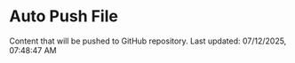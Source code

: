 # Auto Push File

Content that will be pushed to GitHub repository.
Last updated: 07/12/2025, 07:48:47 AM
